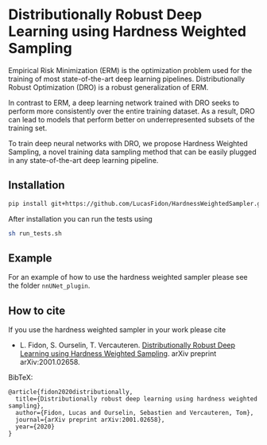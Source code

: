 # Distributionally Robust Deep Learning using Hardness Weighted Sampling

Empirical Risk Minimization (ERM) is the optimization problem used for the training of most state-of-the-art deep learning pipelines.
Distributionally Robust Optimization (DRO) is a robust generalization of ERM.

In contrast to ERM, a deep learning network trained with DRO seeks to perform more consistently 
over the entire training dataset.
As a result, DRO can lead to models that perform better on underrepresented subsets of the training set.

To train deep neural networks with DRO, we propose Hardness Weighted Sampling, a novel training data sampling method
that can be easily plugged in any state-of-the-art deep learning pipeline.


## Installation
```bash
pip install git+https://github.com/LucasFidon/HardnessWeightedSampler.git
```
After installation you can run the tests using
```bash
sh run_tests.sh
```

## Example
For an example of how to use the hardness weighted sampler please see the folder ```nnUNet_plugin```.

## How to cite
If you use the hardness weighted sampler in your work please cite
* L. Fidon, S. Ourselin, T. Vercauteren.
[Distributionally Robust Deep Learning using Hardness Weighted Sampling][main_paper].
arXiv preprint arXiv:2001.02658.

BibTeX:
```
@article{fidon2020distributionally,
  title={Distributionally robust deep learning using hardness weighted sampling},
  author={Fidon, Lucas and Ourselin, Sebastien and Vercauteren, Tom},
  journal={arXiv preprint arXiv:2001.02658},
  year={2020}
}
```

[main_paper]: https://arxiv.org/abs/2001.02658